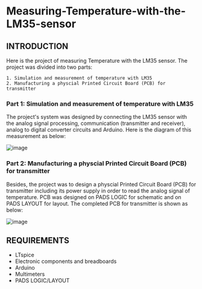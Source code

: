 # Measuring-Temperature-with-the-LM35-sensor
## INTRODUCTION
Here is the project of measuring Temperature with the LM35 sensor. The project was divided into two parts:

    1. Simulation and measurement of temperature with LM35
    2. Manufacturing a physcial Printed Circuit Board (PCB) for transmitter
    
### Part 1: Simulation and measurement of temperature with LM35
The project's system was designed by connecting the LM35 sensor with the analog signal processing, communication (transmitter and receiver), analog to digital converter circuits and Arduino. Here is the diagram of this measurement as below:

![image](https://github.com/Yendang1206/Measuring-Temperature-with-the-LM35-sensor/assets/86560239/454f2534-03bd-4119-a4b7-f03401f7105b)

### Part 2: Manufacturing a physcial Printed Circuit Board (PCB) for transmitter
Besides, the project was to design a physcial Printed Circuit Board (PCB) for transmitter including its power supply in order to read the analog signal of temperature. PCB was designed on PADS LOGIC for schematic and on PADS LAYOUT for layout. The completed PCB for transmitter is shown as below:

![image](https://github.com/Yendang1206/Measuring-Temperature-with-the-LM35-sensor/assets/86560239/622c72a4-06c7-4e2c-bc3d-ed40097002c3)

## REQUIREMENTS
- LTspice
- Electronic components and breadboards
- Arduino
- Multimeters
- PADS LOGIC/LAYOUT
